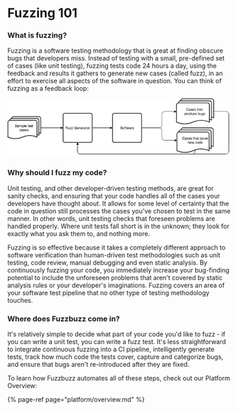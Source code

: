 # Fuzzing 101

### What is fuzzing?

Fuzzing is a software testing methodology that is great at finding obscure bugs that developers miss. Instead of testing with a small, pre-defined set of cases \(like unit testing\), fuzzing tests code 24 hours a day, using the feedback and results it gathers to generate new cases \(called fuzz\), in an effort to exercise all aspects of the software in question. You can think of fuzzing as a feedback loop:

![](.gitbook/assets/fuzzing-feedback.png)

### Why should I fuzz my code?

Unit testing, and other developer-driven testing methods, are great for sanity checks, and ensuring that your code handles all of the cases your developers have thought about. It allows for some level of certainty that the code in question still processes the cases you've chosen to test in the same manner. In other words, unit testing checks that foreseen problems are handled properly. Where unit tests fall short is in the unknown; they look for exactly what you ask them to, and nothing more.

Fuzzing is so effective because it takes a completely different approach to software verification than human-driven test methodologies such as unit testing, code review, manual debugging and even static analysis. By continuously fuzzing your code, you immediately increase your bug-finding potential to include the unforeseen problems that aren't covered by static analysis rules or your developer's imaginations. Fuzzing covers an area of your software test pipeline that no other type of testing methodology touches.

### Where does Fuzzbuzz come in?

It's relatively simple to decide what part of your code you'd like to fuzz - if you can write a unit test, you can write a fuzz test. It's less straightforward to integrate continuous fuzzing into a CI pipeline, intelligently generate tests, track how much code the tests cover, capture and categorize bugs, and ensure that bugs aren't re-introduced after they are fixed.

To learn how Fuzzbuzz automates all of these steps, check out our Platform Overview:

{% page-ref page="platform/overview.md" %}

